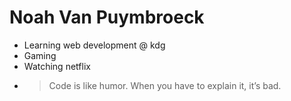 # Noah Van Puymbroeck
- Learning web development @ kdg
- Gaming
- Watching netflix
- > Code is like humor. When you have to explain it, it’s bad.
